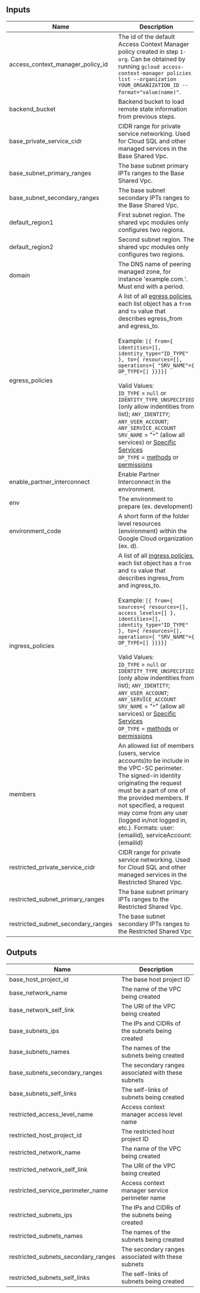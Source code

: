 <!-- BEGINNING OF PRE-COMMIT-TERRAFORM DOCS HOOK -->
## Inputs

| Name | Description | Type | Default | Required |
|------|-------------|------|---------|:--------:|
| access\_context\_manager\_policy\_id | The id of the default Access Context Manager policy created in step `1-org`. Can be obtained by running `gcloud access-context-manager policies list --organization YOUR_ORGANIZATION_ID --format="value(name)"`. | `number` | n/a | yes |
| backend\_bucket | Backend bucket to load remote state information from previous steps. | `string` | n/a | yes |
| base\_private\_service\_cidr | CIDR range for private service networking. Used for Cloud SQL and other managed services in the Base Shared Vpc. | `string` | n/a | yes |
| base\_subnet\_primary\_ranges | The base subnet primary IPTs ranges to the Base Shared Vpc. | `map(string)` | n/a | yes |
| base\_subnet\_secondary\_ranges | The base subnet secondary IPTs ranges to the Base Shared Vpc. | `map(list(map(string)))` | n/a | yes |
| default\_region1 | First subnet region. The shared vpc modules only configures two regions. | `string` | n/a | yes |
| default\_region2 | Second subnet region. The shared vpc modules only configures two regions. | `string` | n/a | yes |
| domain | The DNS name of peering managed zone, for instance 'example.com.'. Must end with a period. | `string` | n/a | yes |
| egress\_policies | A list of all [egress policies](https://cloud.google.com/vpc-service-controls/docs/ingress-egress-rules#egress-rules-reference), each list object has a `from` and `to` value that describes egress\_from and egress\_to.<br><br>Example: `[{ from={ identities=[], identity_type="ID_TYPE" }, to={ resources=[], operations={ "SRV_NAME"={ OP_TYPE=[] }}}}]`<br><br>Valid Values:<br>`ID_TYPE` = `null` or `IDENTITY_TYPE_UNSPECIFIED` (only allow indentities from list); `ANY_IDENTITY`; `ANY_USER_ACCOUNT`; `ANY_SERVICE_ACCOUNT`<br>`SRV_NAME` = "`*`" (allow all services) or [Specific Services](https://cloud.google.com/vpc-service-controls/docs/supported-products#supported_products)<br>`OP_TYPE` = [methods](https://cloud.google.com/vpc-service-controls/docs/supported-method-restrictions) or [permissions](https://cloud.google.com/vpc-service-controls/docs/supported-method-restrictions) | <pre>list(object({<br>    from = any<br>    to   = any<br>  }))</pre> | `[]` | no |
| enable\_partner\_interconnect | Enable Partner Interconnect in the environment. | `bool` | `false` | no |
| env | The environment to prepare (ex. development) | `string` | n/a | yes |
| environment\_code | A short form of the folder level resources (environment) within the Google Cloud organization (ex. d). | `string` | n/a | yes |
| ingress\_policies | A list of all [ingress policies](https://cloud.google.com/vpc-service-controls/docs/ingress-egress-rules#ingress-rules-reference), each list object has a `from` and `to` value that describes ingress\_from and ingress\_to.<br><br>Example: `[{ from={ sources={ resources=[], access_levels=[] }, identities=[], identity_type="ID_TYPE" }, to={ resources=[], operations={ "SRV_NAME"={ OP_TYPE=[] }}}}]`<br><br>Valid Values:<br>`ID_TYPE` = `null` or `IDENTITY_TYPE_UNSPECIFIED` (only allow indentities from list); `ANY_IDENTITY`; `ANY_USER_ACCOUNT`; `ANY_SERVICE_ACCOUNT`<br>`SRV_NAME` = "`*`" (allow all services) or [Specific Services](https://cloud.google.com/vpc-service-controls/docs/supported-products#supported_products)<br>`OP_TYPE` = [methods](https://cloud.google.com/vpc-service-controls/docs/supported-method-restrictions) or [permissions](https://cloud.google.com/vpc-service-controls/docs/supported-method-restrictions) | <pre>list(object({<br>    from = any<br>    to   = any<br>  }))</pre> | `[]` | no |
| members | An allowed list of members (users, service accounts)to be include in the VPC-SC perimeter. The signed-in identity originating the request must be a part of one of the provided members. If not specified, a request may come from any user (logged in/not logged in, etc.). Formats: user:{emailid}, serviceAccount:{emailid} | `list(string)` | n/a | yes |
| restricted\_private\_service\_cidr | CIDR range for private service networking. Used for Cloud SQL and other managed services in the Restricted Shared Vpc. | `string` | n/a | yes |
| restricted\_subnet\_primary\_ranges | The base subnet primary IPTs ranges to the Restricted Shared Vpc. | `map(string)` | n/a | yes |
| restricted\_subnet\_secondary\_ranges | The base subnet secondary IPTs ranges to the Restricted Shared Vpc | `map(list(map(string)))` | n/a | yes |

## Outputs

| Name | Description |
|------|-------------|
| base\_host\_project\_id | The base host project ID |
| base\_network\_name | The name of the VPC being created |
| base\_network\_self\_link | The URI of the VPC being created |
| base\_subnets\_ips | The IPs and CIDRs of the subnets being created |
| base\_subnets\_names | The names of the subnets being created |
| base\_subnets\_secondary\_ranges | The secondary ranges associated with these subnets |
| base\_subnets\_self\_links | The self-links of subnets being created |
| restricted\_access\_level\_name | Access context manager access level name |
| restricted\_host\_project\_id | The restricted host project ID |
| restricted\_network\_name | The name of the VPC being created |
| restricted\_network\_self\_link | The URI of the VPC being created |
| restricted\_service\_perimeter\_name | Access context manager service perimeter name |
| restricted\_subnets\_ips | The IPs and CIDRs of the subnets being created |
| restricted\_subnets\_names | The names of the subnets being created |
| restricted\_subnets\_secondary\_ranges | The secondary ranges associated with these subnets |
| restricted\_subnets\_self\_links | The self-links of subnets being created |

<!-- END OF PRE-COMMIT-TERRAFORM DOCS HOOK -->

